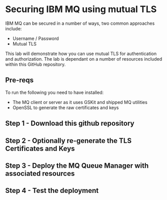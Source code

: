 # Securing IBM MQ using mutual TLS
IBM MQ can be secured in a number of ways, two common approaches include:
* Username / Password
* Mutual TLS

This lab will demonstrate how you can use mutual TLS for authentication and authorization. 
The lab is dependant on a number of resources included within this GitHub repository. 

## Pre-reqs
To run the following you need to have installed:
* The MQ client or server as it uses GSKit and shipped MQ utilities
* OpenSSL to generate the raw certificates and keys

## Step 1 - Download this github repository

## Step 2 - Optionally re-generate the TLS Certificates and Keys

## Step 3 - Deploy the MQ Queue Manager with associated resources

## Step 4 - Test the deployment

